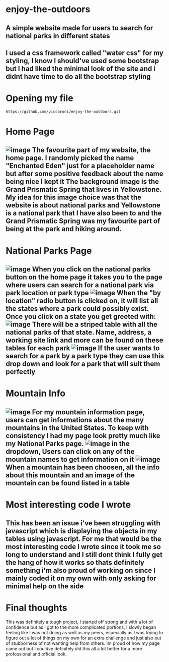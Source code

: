 # enjoy-the-outdoors
A simple website made for users to search for national parks in different states
---
I used a css framework called "water css" for my styling, I know I should've used some bootstrap but I had liked the minimal look of the site and i didnt have time to do all the bootstrap styling
---
# Opening my file
```
https://github.com/viccaroni/enjoy-the-outdoors.git
```
# Home Page
![image](https://github.com/viccaroni/enjoy-the-outdoors/assets/130574380/d0fdd2a7-15d8-456b-98f1-4f116a866ec8)
The favourite part of my website, the home page. I randomly picked the name "Enchanted Eden" just for a placeholder name but after some positive feedback about the name being nice I kept it
The background image is the Grand Prismatic Spring that lives in Yellowstone. My idea for this image choice was that the website is about national parks and Yellowstone is a national park that I have also been to and the Grand Prismatic Spring was my favourite part of being at the park and hiking around.
---
# National Parks Page
![image](https://github.com/viccaroni/enjoy-the-outdoors/assets/130574380/5363a76c-8c8e-462a-9cd2-527474f708cb)
When you click on the national parks button on the home page it takes you to the page where users can search for a national park via park location or park type 
![image](https://github.com/viccaroni/enjoy-the-outdoors/assets/130574380/3a24f8f3-7ef2-4c7c-94d3-991dc3befd74)
When the "by location" radio button is clicked on, it will list all the states where a park could possibly exist. Once you click on a state you get greeted with:
![image](https://github.com/viccaroni/enjoy-the-outdoors/assets/130574380/00f9cb16-3f75-4a1d-bec3-181aaa20ff9c)
There will be a striped table with all the national parks of that state. Name, address, a working site link and more can be found on these tables for each park
![image](https://github.com/viccaroni/enjoy-the-outdoors/assets/130574380/04122efb-44db-48e6-88ef-293f7f2478cc)
If the user wants to search for a park by a park type they can use this drop down and look for a park that will suit them perfectly
---
# Mountain Info
![image](https://github.com/viccaroni/enjoy-the-outdoors/assets/130574380/797aa0cf-6218-4b4c-88e5-a05e9567c13f)
For my mountain information page, users can get informations about the many mountains in the United States. To keep with consistency I had my page look pretty much like my National Parks page.
![image](https://github.com/viccaroni/enjoy-the-outdoors/assets/130574380/1643153d-3b8a-4a13-9fd5-e1915bcf4545)
in the dropdown, Users can click on any of the mountain names to get information on it
![image](https://github.com/viccaroni/enjoy-the-outdoors/assets/130574380/af6c4496-9452-4ab4-92c2-c7047747463b)
When a mountain has been choosen, all the info about this mountain and an image of the mountain can be found listed in a table 
---
# Most interesting code I wrote
This has been an issue i've been struggling with javascript which is displaying the objects in my tables using javascript. For me that would be the most interesting code I wrote since it took me so long to understand and I still dont think I fully get the hang of how it works so thats definitely something i'm also proud of working on since I mainly coded it on my own with only asking for minimal help on the side 
---
# Final thoughts
This was definitely a tough project, I started off strong and with a lot of confidence but as I got to the more complicated portions, I slowly began feeling like I was not doing as well as my peers, especially as I was trying to figure out a lot of things on my own for an extra challenge and just also out of stubborness of not wanting help from others. Im proud of how my page came out but I couldve definitely did this all a lot better for a more professional and official look.
